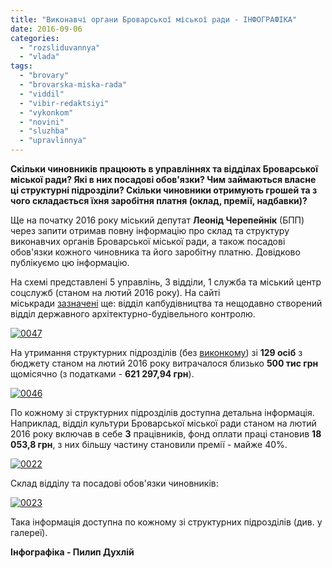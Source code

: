 ```yaml
---
title: "Виконавчі органи Броварської міської ради - ІНФОГРАФІКА"
date: 2016-09-06
categories: 
  - "rozsliduvannya"
  - "vlada"
tags: 
  - "brovary"
  - "brovarska-miska-rada"
  - "viddil"
  - "vibir-redaktsiyi"
  - "vykonkom"
  - "novini"
  - "sluzhba"
  - "upravlinnya"
---
```


**Скільки чиновників працюють в управліннях та відділах Броварської міської ради? Які в них посадові обов'язки? Чим займаються власне ці структурні підрозділи? Скільки чиновники отримують грошей та з чого складається їхня заробітня платня (оклад, премії, надбавки)?**

Ще на початку 2016 року міський депутат **Леонід Черепейнік** (БПП) через запити отримав повну інформацію про склад та структуру виконавчих органів Броварської міської ради, а також посадові обов'язки кожного чиновника та його заробітну платню. Довідково публікуємо цю інформацію.

На схемі представлені 5 управлінь, 3 відділи, 1 служба та міський центр соцслужб (станом на лютий 2016 року). На сайті міськради [зазначені](http://brovary-rada.gov.ua/content/strukturni-pidrozdili.html) ще: відділ капбудівництва та нещодавно створений відділ державного архітектурно-будівельного контролю.

[![0047](https://mpz.brovary.org/wp-content/uploads/2016/09/0047.jpg)](https://mpz.brovary.org/wp-content/uploads/2016/09/0047.jpg)

На утримання структурних підрозділів (без [виконкому](http://brovary-rada.gov.ua/content/strukturni-pidrozdili1.html)) зі **129 осіб** з бюджету станом на лютий 2016 року витрачалося близько **500 тис грн** щомісячно (з податками - **621 297,94 грн**).

[![0046](https://mpz.brovary.org/wp-content/uploads/2016/09/0046.jpg)](https://mpz.brovary.org/wp-content/uploads/2016/09/0046.jpg)

По кожному зі структурних підрозділів доступна детальна інформація. Наприклад, відділ культури Броварської міської ради станом на лютий 2016 року включав в себе **3** працівників, фонд оплати праці становив **18 053,8 грн**, з них більшу частину становили премії - майже 40%.

[![0022](https://mpz.brovary.org/wp-content/uploads/2016/09/0022.jpg)](https://mpz.brovary.org/wp-content/uploads/2016/09/0022.jpg)

Склад відділу та посадові обов'язки чиновників:

[![0023](https://mpz.brovary.org/wp-content/uploads/2016/09/0023.jpg)](https://mpz.brovary.org/wp-content/uploads/2016/09/0023.jpg)

Така інформація доступна по кожному зі структурних підрозділів (див. у галереї).

**Інфографіка - Пилип Духлій**
